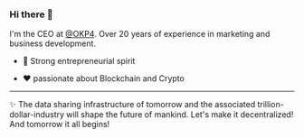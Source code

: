 ### Hi there 👋

I'm the CEO at [@OKP4](https://okp4.network). Over 20 years of experience in marketing and business development.

- 💪 Strong entrepreneurial spirit

- ❤ passionate about Blockchain and Crypto

-------

✨ The data sharing infrastructure of tomorrow and the associated trillion-dollar-industry will shape the future of mankind. Let's make it decentralized!
And tomorrow it all begins!
